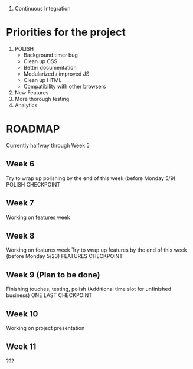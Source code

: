 1. Continuous Integration
# Priorities for the project
1. POLISH
    * Background timer bug
    * Clean up CSS
    * Better documentation
    * Modularized / improved JS
    * Clean up HTML
    * Compatibility with other browsers
2. New Features
3. More thorough testing
4. Analytics


# ROADMAP
Currently halfway through Week 5

## Week 6
Try to wrap up polishing by the end of this week (before Monday 5/9)
POLISH CHECKPOINT

## Week 7
Working on features week

## Week 8
Working on features week
Try to wrap up features by the end of this week (before Monday 5/23)
FEATURES CHECKPOINT

## Week 9 (Plan to be done)
Finishing touches, testing, polish
(Additional time slot for unfinished business)
ONE LAST CHECKPOINT

## Week 10
Working on project presentation

## Week 11
???
